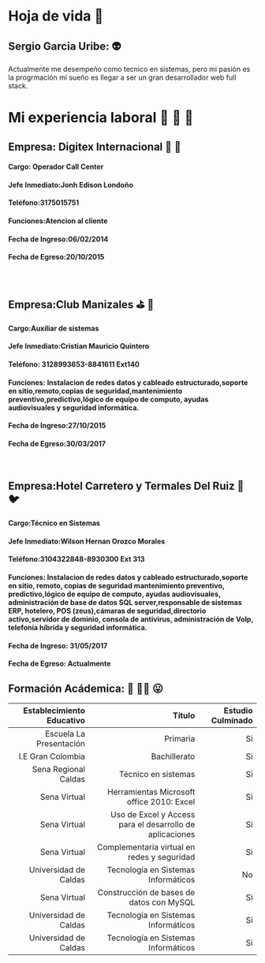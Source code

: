 # Hoja de vida 🤎
## Sergio Garcia Uribe: 👽
<p>
    Actualmente me desempeño como tecnico en sistemas, pero mi pasión es la progrmación mi sueño es llegar a ser un gran desarrollador web full stack.
</P>


# Mi experiencia laboral 🧔 💼 🧰 

## Empresa: Digitex Internacional 🤙 📲
#### Cargo: Operador Call Center
#### Jefe Inmediato:Jonh Edison Londoño
#### Teléfono:3175015751
#### Funciones:Atencion al cliente
#### Fecha de Ingreso:06/02/2014
#### Fecha de Egreso:20/10/2015
</br>

## Empresa:Club Manizales ⛳ 🤑
#### Cargo:Auxiliar de sistemas
#### Jefe Inmediato:Cristian Mauricio Quintero
#### Teléfono: 3128993653-8841611 Ext140
#### Funciones: Instalacion de redes datos y cableado estructurado,soporte en sitio,remoto,copias de seguridad,mantenimiento preventivo,predictivo,lógico de equipo de computo, ayudas audiovisuales y seguridad informática.
#### Fecha de Ingreso:27/10/2015
#### Fecha de Egreso:30/03/2017
</br>

## Empresa:Hotel Carretero y Termales Del Ruiz 🏨 🐦
#### Cargo:Técnico en Sistemas
#### Jefe Inmediato:Wilson Hernan Orozco Morales
#### Teléfono:3104322848-8930300 Ext 313
#### Funciones: Instalacion de redes datos y cableado estructurado,soporte en sitio, remoto, copias de seguridad mantenimiento preventivo, predictivo,lógico de equipo de computo, ayudas audiovisuales, administración de base de datos SQL server,responsable de sistemas ERP, hotelero, POS (zeus),cámaras de seguridad,directorio activo,servidor de dominio, consola de antivirus, administración de Volp, telefonía híbrida y seguridad informática.
#### Fecha de Ingreso: 31/05/2017
#### Fecha de Egreso: Actualmente

## Formación Acádemica: 🏫 👨‍🎓 😛

|Establecimiento Educativo | Título | Estudio Culminado|
| ------:| -----------:| ----------------:|
| Escuela La Presentación| Primaria	 | Si|
| I.E Gran Colombia	| Bachillerato	 | Si|
| Sena Regional Caldas	| Técnico en sistemas | Si|
| Sena Virtual	| Herramientas Microsoft office 2010: Excel	 | Si|
| Sena Virtual	| Uso de Excel y Access para el desarrollo de aplicaciones	| Si|
| Sena Virtual	| Complementaria virtual en redes y seguridad| Si|
| Universidad de Caldas	| Tecnología en Sistemas Informáticos| No|
| Sena Virtual	| Construcción de bases de datos con MySQL| Si|
| Universidad de Caldas	| Tecnología en Sistemas Informáticos| Si|
| Universidad de Caldas	| Tecnología en Sistemas Informáticos| Si|


